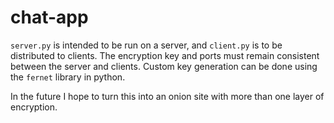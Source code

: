 # chat-app
`server.py` is intended to be run on a server, and `client.py` is to be distributed to clients. The encryption key and ports must remain consistent between the server and clients. Custom key generation can be done using the `fernet` library in python.


In the future I hope to turn this into an onion site with more than one layer of encryption.
